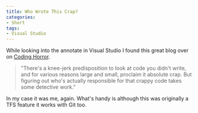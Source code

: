 ```yaml
---
title: Who Wrote This Crap?
categories:
- Short
tags:
- Visual Studio
---
```


While looking into the annotate in Visual Studio I found this great blog over on 
[Coding Horror](http://blog.codinghorror.com/who-wrote-this-crap/). 
>"There's a knee-jerk predisposition to look at code you didn't write, and for various reasons large and small, proclaim it absolute crap. But figuring out who's actually responsible for that crappy code takes some detective work."
 
In my case it was me, again. What's handy is although this was originally a TFS feature it works with Git too.
